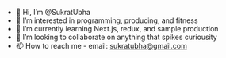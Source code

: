 - 👋 Hi, I’m @SukratUbha
- 👀 I’m interested in programming, producing, and fitness
- 🌱 I’m currently learning Next.js, redux, and sample production
- 💞️ I’m looking to collaborate on anything that spikes curiousity
- 📫 How to reach me - email: sukratubha@gmail.com

<!---
SukratUbha/SukratUbha is a ✨ special ✨ repository because its `README.md` (this file) appears on your GitHub profile.
You can click the Preview link to take a look at your changes.
--->
